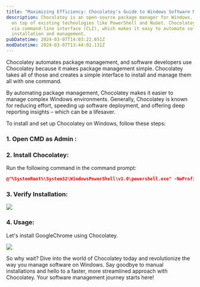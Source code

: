 ```yaml
---
title: "Maximizing Efficiency: Chocolatey's Guide to Windows Software Management"
description: Chocolatey is an open-source package manager for Windows. It builds
  on top of existing technologies like PowerShell and NuGet. Chocolatey operates
  via command-line interface (CLI), which makes it easy to automate software
  installation and management.
pubDatetime: 2024-03-07T14:03:22.651Z
modDatetime: 2024-03-07T13:44:02.131Z
---
```

<!--StartFragment-->

<!--StartFragment-->

Chocolatey automates package management, and software developers use Chocolatey because it makes package management simple. Chocolatey takes all of those and creates a simple interface to install and manage them all with one command.

By automating package management, Chocolatey makes it easier to manage complex Windows environments. Generally, Chocolatey is known for reducing effort, speeding up software deployment, and offering deep reporting insights – which can be a lifesaver.

<!--EndFragment-->

To install and set up Chocolatey on Windows, follow these steps:

<!--EndFragment-->

### **1﻿. Open CMD as Admin :**

### **2﻿.** **Install Chocolatey**:

Run the following command in the command prompt:

```cmake
@"%SystemRoot%\System32\WindowsPowerShell\v1.0\powershell.exe" -NoProfile -InputFormat None -ExecutionPolicy Bypass -Command "iex ((New-Object System.Net.WebClient).DownloadString('https://chocolatey.org/install.ps1'))" && SET "PATH=%PATH%;%ALLUSERSPROFILE%\chocolatey\bin"
```

### **3﻿. Verify Installation:**

![](/assets/screenshot-2024-03-07-193948.png)

### **4﻿. Usage:**

L﻿et's install GoogleChrome using Chocolatey.

![](/assets/screenshot-2024-03-07-194151.png)

<!--StartFragment-->

So why wait? Dive into the world of Chocolatey today and revolutionize the way you manage software on Windows. Say goodbye to manual installations and hello to a faster, more streamlined approach with Chocolatey. Your software management journey starts here!

<!--EndFragment-->





<!--EndFragment-->